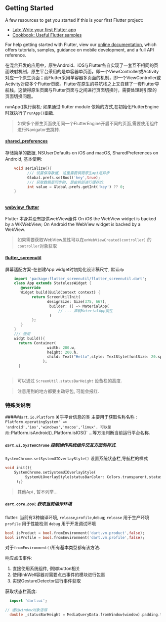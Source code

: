
## Getting Started

A few resources to get you started if this is your first Flutter project:

- [Lab: Write your first Flutter app](https://flutter.dev/docs/get-started/codelab)
- [Cookbook: Useful Flutter samples](https://flutter.dev/docs/cookbook)

For help getting started with Flutter, view our
[online documentation](https://flutter.dev/docs), which offers tutorials,
samples, guidance on mobile development, and a full API reference.


在混合开发的应用中，原生Android、iOS与Flutter各自实现了一套互不相同的页面映射机制，原生平台采用的是单容器单页面，即一个ViewController或Activity对应一个原生页面；而Flutter采用单容器多页面的机制，即一个ViewController或Activity对应多个Flutter页面。Flutter在原生的导航栈之上又自建了一套Flutter导航栈，这使得原生页面与Flutter页面与之间进行页面切换时，需要处理跨引擎的页面切换问题。


runApp()执行契机: 如果通过:flutter module 依赖的方式,在初始化FlutterEngine时就执行了`runApp()`函数.

> 如果多个原生页面使用同一个FlutterEngine开启不同的页面,需要使用组件进行Navigator去跳转.

#### [shared_preferences](https://pub.dev/packages/shared_preferences)

存储简单的数据, NSUserDefaults on iOS and macOS, SharedPreferences on Android, 
基本使用: 

```dart
    void serialize(){
          /// 设置保存数据, 这里需要调用原生api是异步
          Global.prefs.setBool('key',true);
          /// 获取数据是同步的, 是由前部进行缓存的.
          int value = Global.prefs.getInt('key') ?? 0; 
    } 
    
```

#### [webview_flutter](https://pub.dev/documentation/webview_flutter/latest/webview_flutter/WebView-class.html)

Flutter 本身并没有提供webView组件
On iOS the WebView widget is backed by a WKWebView; On Android the WebView widget is backed by a WebView.

> 如果需要获取WebView属性可以在`onWebViewCreated(controller)` 的 `controller`对象获取

#### [flutter_screenutil](https://github.com/OpenFlutter/flutter_screenutil/blob/master/README_CN.md)

屏幕适配方案-在创建App widget时初始化设计稿尺寸, 默认`dp`

```dart
    import 'package:flutter_screenutil/flutter_screenutil.dart';
    class App extends StatelessWidget {
       @override
       Widget build(BuildContext context) {
            return ScreenUtilInit(
                   designSize: Size(375, 667),
                    builder: () => MaterialApp(
                        // ... 声明MaterialApp属性
                    )
            );
       }
    }
    /// 使用
    widgt build(){
      return Container(
                   width: 200.w,
                   height: 200.h,
                   child: Text("Hello",style: TextStyle(fontSize: 20.sp),)
                 );
      }
    
```

> 可以通过 `ScreenUtil.statusBarHeight` 设备栏的高度.

> 注意用到的地方都要主动导包, 可能会报红.
>
> 





### 特殊类说明

#####`dart.io.Platform` 关乎平台信息的类 
主要用于获取名称名称 : `Platform.operatingSystem' => 'android','ios','windows','macos','linux'.
可以使用:`Platform.isAndroid()`,`Platform.isIOS()` ...等方法判断当前运行平台名称.


##### `dart.ui.SystemChrome` 控制操作系统组件交互方面的样式.

`SystemChrome.setSystemUIOverlayStyle()` 设置系统状态栏,导航栏的样式

```dart
void init(){ 
    SystemChrome.setSystemUIOverlayStyle(
         SystemUiOverlayStyle(statusBarColor: Colors.transparent,statusBarBrightness: Brightness.dark),
     );}
```

> 其他Api , 暂不列举...


##### `dart.core.bool` 获取当前编译环境

flutter: 当前有3种编译环境, `release`,`profile`,`debug`;
`release` 用于生产环境
`profile` 用于性能检测
`debug` 用于开发调试环境

```dart
bool isProduct = bool.fromEnvironment('dart.vm.product',false);
bool isProfile = bool.fromEnvironment('dart.vm.profile',false);
```

对于`fromEnvironment()`所有基本类型都有该方法.

响应点击事件:
1. 直接使用系统组件, 例如button相关
2. 使用InkWell容器对需要点击事件的模块进行包裹
3. 实现GestureDetector进行事件获取

获取状态栏高度:
```dart
  import 'dart:ui';
  
// 通过window对象活得
  double _statusBarHeight = MediaQueryData.fromWindow(window).padding.top;
```
